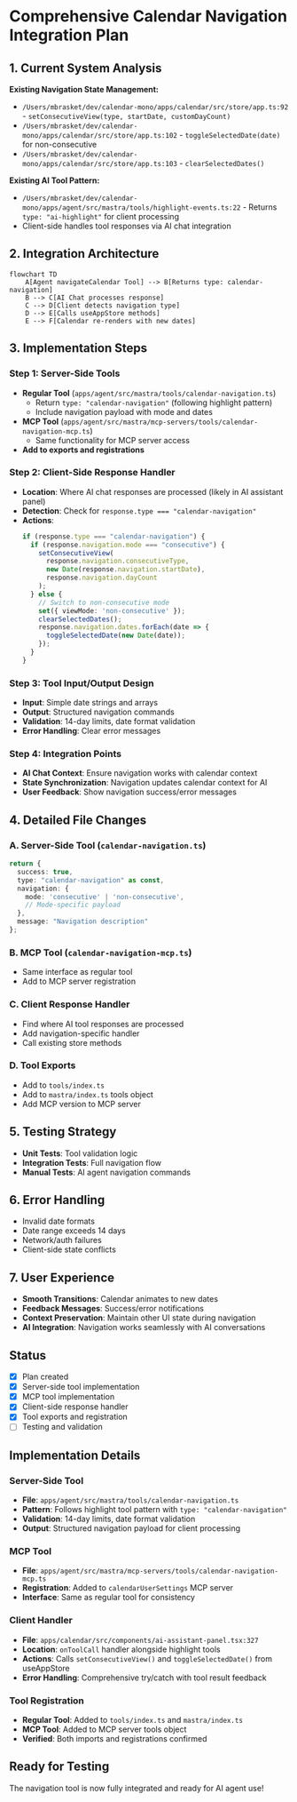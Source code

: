 # Comprehensive Calendar Navigation Integration Plan

## 1. Current System Analysis

**Existing Navigation State Management:**
- `/Users/mbrasket/dev/calendar-mono/apps/calendar/src/store/app.ts:92` - `setConsecutiveView(type, startDate, customDayCount)`
- `/Users/mbrasket/dev/calendar-mono/apps/calendar/src/store/app.ts:102` - `toggleSelectedDate(date)` for non-consecutive
- `/Users/mbrasket/dev/calendar-mono/apps/calendar/src/store/app.ts:103` - `clearSelectedDates()`

**Existing AI Tool Pattern:**
- `/Users/mbrasket/dev/calendar-mono/apps/agent/src/mastra/tools/highlight-events.ts:22` - Returns `type: "ai-highlight"` for client processing
- Client-side handles tool responses via AI chat integration

## 2. Integration Architecture

```mermaid
flowchart TD
    A[Agent navigateCalendar Tool] --> B[Returns type: calendar-navigation]
    B --> C[AI Chat processes response]
    C --> D[Client detects navigation type]
    D --> E[Calls useAppStore methods]
    E --> F[Calendar re-renders with new dates]
```

## 3. Implementation Steps

### Step 1: Server-Side Tools
- **Regular Tool** (`apps/agent/src/mastra/tools/calendar-navigation.ts`)
  - Return `type: "calendar-navigation"` (following highlight pattern)
  - Include navigation payload with mode and dates
- **MCP Tool** (`apps/agent/src/mastra/mcp-servers/tools/calendar-navigation-mcp.ts`)
  - Same functionality for MCP server access
- **Add to exports and registrations**

### Step 2: Client-Side Response Handler
- **Location**: Where AI chat responses are processed (likely in AI assistant panel)
- **Detection**: Check for `response.type === "calendar-navigation"`
- **Actions**:
  ```typescript
  if (response.type === "calendar-navigation") {
    if (response.navigation.mode === "consecutive") {
      setConsecutiveView(
        response.navigation.consecutiveType,
        new Date(response.navigation.startDate),
        response.navigation.dayCount
      );
    } else {
      // Switch to non-consecutive mode
      set({ viewMode: 'non-consecutive' });
      clearSelectedDates();
      response.navigation.dates.forEach(date => {
        toggleSelectedDate(new Date(date));
      });
    }
  }
  ```

### Step 3: Tool Input/Output Design
- **Input**: Simple date strings and arrays
- **Output**: Structured navigation commands
- **Validation**: 14-day limits, date format validation
- **Error Handling**: Clear error messages

### Step 4: Integration Points
- **AI Chat Context**: Ensure navigation works with calendar context
- **State Synchronization**: Navigation updates calendar context for AI
- **User Feedback**: Show navigation success/error messages

## 4. Detailed File Changes

### A. Server-Side Tool (`calendar-navigation.ts`)
```typescript
return {
  success: true,
  type: "calendar-navigation" as const,
  navigation: {
    mode: 'consecutive' | 'non-consecutive',
    // Mode-specific payload
  },
  message: "Navigation description"
};
```

### B. MCP Tool (`calendar-navigation-mcp.ts`)
- Same interface as regular tool
- Add to MCP server registration

### C. Client Response Handler
- Find where AI tool responses are processed
- Add navigation-specific handler
- Call existing store methods

### D. Tool Exports
- Add to `tools/index.ts`
- Add to `mastra/index.ts` tools object
- Add MCP version to MCP server

## 5. Testing Strategy
- **Unit Tests**: Tool validation logic
- **Integration Tests**: Full navigation flow
- **Manual Tests**: AI agent navigation commands

## 6. Error Handling
- Invalid date formats
- Date range exceeds 14 days
- Network/auth failures
- Client-side state conflicts

## 7. User Experience
- **Smooth Transitions**: Calendar animates to new dates
- **Feedback Messages**: Success/error notifications
- **Context Preservation**: Maintain other UI state during navigation
- **AI Integration**: Navigation works seamlessly with AI conversations

## Status
- [x] Plan created
- [x] Server-side tool implementation
- [x] MCP tool implementation
- [x] Client-side response handler
- [x] Tool exports and registration
- [ ] Testing and validation

## Implementation Details

### Server-Side Tool
- **File**: `apps/agent/src/mastra/tools/calendar-navigation.ts`
- **Pattern**: Follows highlight tool pattern with `type: "calendar-navigation"`
- **Validation**: 14-day limits, date format validation
- **Output**: Structured navigation payload for client processing

### MCP Tool
- **File**: `apps/agent/src/mastra/mcp-servers/tools/calendar-navigation-mcp.ts`
- **Registration**: Added to `calendarUserSettings` MCP server
- **Interface**: Same as regular tool for consistency

### Client Handler
- **File**: `apps/calendar/src/components/ai-assistant-panel.tsx:327`
- **Location**: `onToolCall` handler alongside highlight tools
- **Actions**: Calls `setConsecutiveView()` and `toggleSelectedDate()` from useAppStore
- **Error Handling**: Comprehensive try/catch with tool result feedback

### Tool Registration
- **Regular Tool**: Added to `tools/index.ts` and `mastra/index.ts`
- **MCP Tool**: Added to MCP server tools object
- **Verified**: Both imports and registrations confirmed

## Ready for Testing
The navigation tool is now fully integrated and ready for AI agent use!